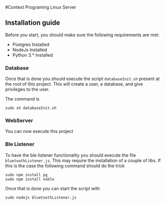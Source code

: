 #Context Programing Linux Server

## Installation guide
Before you start, you should make sure the following requirements are met: 
* Postgres Installed 
* NodeJs Installed
* Python 3.* Installed


### Database
Once that is done you should execute the script `databaseInit.sh` present at the root of this project. This will create a user, a database, and give privileges to the user.

The command is
````
sudo sh databaseInit.sh 
````

### WebServer
You can now execute this project

### Ble Listener
To have the ble listener functionality you should execute the file `bluetoothListener.js`.
This may require the installation of a couple of libs. If this is the case the following command should do the trick
````
sudo npm install pg
sudo npm install noble
````

Once that is done you can start the script with
````
sudo nodejs bluetoothListener.js
```` 





  

